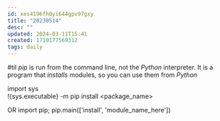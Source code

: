 ```yaml
---
id: xes4196fh0yi644gpv97gxy
title: "20230514"
desc: ""
updated: 2024-03-11T15:41
created: 1710177569312
tags: daily
---
```


#til _pip_ is run from the command line, not the _Python_ interpreter. It is a program that _installs_ modules, so you can use them from _Python_ 

import sys  
!{sys.executable} -m pip install <package_name>

OR
import pip; pip.main(['install', 'module_name_here'])

